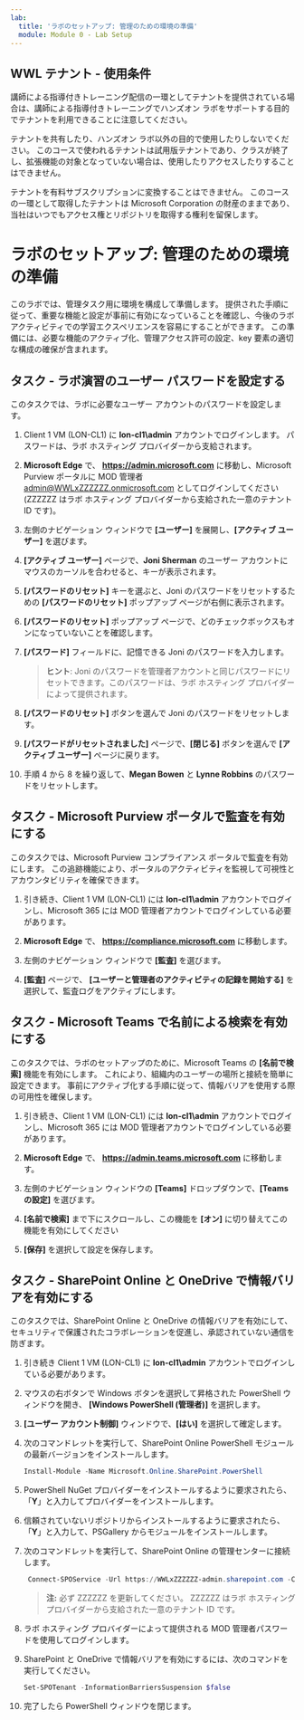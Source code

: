 ```yaml
---
lab:
  title: 'ラボのセットアップ: 管理のための環境の準備'
  module: Module 0 - Lab Setup
---
```


## WWL テナント - 使用条件

講師による指導付きトレーニング配信の一環としてテナントを提供されている場合は、講師による指導付きトレーニングでハンズオン ラボをサポートする目的でテナントを利用できることに注意してください。

テナントを共有したり、ハンズオン ラボ以外の目的で使用したりしないでください。 このコースで使われるテナントは試用版テナントであり、クラスが終了し、拡張機能の対象となっていない場合は、使用したりアクセスしたりすることはできません。

テナントを有料サブスクリプションに変換することはできません。 このコースの一環として取得したテナントは Microsoft Corporation の財産のままであり、当社はいつでもアクセス権とリポジトリを取得する権利を留保します。

# ラボのセットアップ: 管理のための環境の準備

このラボでは、管理タスク用に環境を構成して準備します。 提供された手順に従って、重要な機能と設定が事前に有効になっていることを確認し、今後のラボ アクティビティでの学習エクスペリエンスを容易にすることができます。 この準備には、必要な機能のアクティブ化、管理アクセス許可の設定、key 要素の適切な構成の確保が含まれます。

## タスク - ラボ演習のユーザー パスワードを設定する

このタスクでは、ラボに必要なユーザー アカウントのパスワードを設定します。

1. Client 1 VM (LON-CL1) に **lon-cl1\admin** アカウントでログインします。 パスワードは、ラボ ホスティング プロバイダーから支給されます。

1. **Microsoft Edge** で、 **https://admin.microsoft.com** に移動し、Microsoft Purview ポータルに MOD 管理者 admin@WWLxZZZZZZ.onmicrosoft.com としてログインしてください (ZZZZZZ はラボ ホスティング プロバイダーから支給された一意のテナント ID です)。

1. 左側のナビゲーション ウィンドウで **[ユーザー]** を展開し、**[アクティブ ユーザー]** を選びます。

1. **[アクティブ ユーザー]** ページで、**Joni Sherman** のユーザー アカウントにマウスのカーソルを合わせると、キーが表示されます。

1. **[パスワードのリセット]** キーを選ぶと、Joni のパスワードをリセットするための **[パスワードのリセット]** ポップアップ ページが右側に表示されます。

1. **[パスワードのリセット]** ポップアップ ページで、どのチェックボックスもオンになっていないことを確認します。

1. **[パスワード]** フィールドに、記憶できる Joni のパスワードを入力します。

    >**ヒント**: Joni のパスワードを管理者アカウントと同じパスワードにリセットできます。このパスワードは、ラボ ホスティング プロバイダーによって提供されます。

1. **[パスワードのリセット]** ボタンを選んで Joni のパスワードをリセットします。

1. **[パスワードがリセットされました]** ページで、**[閉じる]** ボタンを選んで **[アクティブ ユーザー]** ページに戻ります。

1. 手順 4 から 8 を繰り返して、**Megan Bowen** と **Lynne Robbins** のパスワードをリセットします。

## タスク - Microsoft Purview ポータルで監査を有効にする

このタスクでは、Microsoft Purview コンプライアンス ポータルで監査を有効にします。 この追跡機能により、ポータルのアクティビティを監視して可視性とアカウンタビリティを確保できます。

1. 引き続き、Client 1 VM (LON-CL1) には **lon-cl1\admin** アカウントでログインし、Microsoft 365 には MOD 管理者アカウントでログインしている必要があります。

1. **Microsoft Edge** で、 **https://compliance.microsoft.com** に移動します。

1. 左側のナビゲーション ウィンドウで **[監査]** を選びます。

1. **[監査]** ページで、 **[ユーザーと管理者のアクティビティの記録を開始する]** を選択して、監査ログをアクティブにします。

## タスク - Microsoft Teams で名前による検索を有効にする

このタスクでは、ラボのセットアップのために、Microsoft Teams の **[名前で検索]** 機能を有効にします。 これにより、組織内のユーザーの場所と接続を簡単に設定できます。 事前にアクティブ化する手順に従って、情報バリアを使用する際の可用性を確保します。

1. 引き続き、Client 1 VM (LON-CL1) には **lon-cl1\admin** アカウントでログインし、Microsoft 365 には MOD 管理者アカウントでログインしている必要があります。

1. **Microsoft Edge** で、 **https://admin.teams.microsoft.com** に移動します。

1. 左側のナビゲーション ウィンドウの **[Teams]** ドロップダウンで、**[Teams の設定]** を選びます。

1. **[名前で検索]** まで下にスクロールし、この機能を **[オン]** に切り替えてこの機能を有効にしてください

1. **[保存]** を選択して設定を保存します。

## タスク - SharePoint Online と OneDrive で情報バリアを有効にする

このタスクでは、SharePoint Online と OneDrive の情報バリアを有効にして、セキュリティで保護されたコラボレーションを促進し、承認されていない通信を防ぎます。

1. 引き続き Client 1 VM (LON-CL1) に **lon-cl1\admin** アカウントでログインしている必要があります。

1. マウスの右ボタンで Windows ボタンを選択して昇格された PowerShell ウィンドウを開き、 **[Windows PowerShell (管理者)]** を選択します。

1. **[ユーザー アカウント制御]** ウィンドウで、**[はい]** を選択して確定します。

1. 次のコマンドレットを実行して、SharePoint Online PowerShell モジュールの最新バージョンをインストールします。

    ```powershell
    Install-Module -Name Microsoft.Online.SharePoint.PowerShell
    ```

1. PowerShell NuGet プロバイダーをインストールするように要求されたら、「**Y**」と入力してプロバイダーをインストールします。

1. 信頼されていないリポジトリからインストールするように要求されたら、「**Y**」と入力して、PSGallery からモジュールをインストールします。

1. 次のコマンドレットを実行して、SharePoint Online の管理センターに接続します。

    ```powershell
     Connect-SPOService -Url https://WWLxZZZZZZ-admin.sharepoint.com -Credential admin@WWLxZZZZZZ.onmicrosoft.com
    ```

    >**注:** 必ず ZZZZZZ を更新してください。 ZZZZZZ はラボ ホスティング プロバイダーから支給された一意のテナント ID です。

1. ラボ ホスティング プロバイダーによって提供される MOD 管理者パスワードを使用してログインします。

1. SharePoint と OneDrive で情報バリアを有効にするには、次のコマンドを実行してください。

    ```powershell
    Set-SPOTenant -InformationBarriersSuspension $false
    ```

1. 完了したら PowerShell ウィンドウを閉じます。
